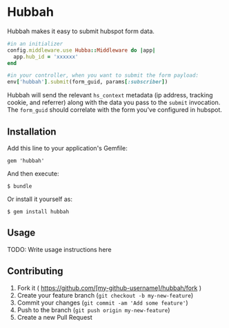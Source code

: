 # Hubbah

Hubbah makes it easy to submit hubspot form data.

```ruby
#in an initializer
config.middleware.use Hubba::Middleware do |app|
  app.hub_id = 'xxxxxx'
end

#in your controller, when you want to submit the form payload:
env['hubbah'].submit(form_guid, params[:subscriber])
```

Hubbah will send the relevant `hs_context` metadata (ip address, tracking cookie, and referrer) along with the data you pass to the `submit` invocation. The `form_guid` should correlate with the form you've configured in hubspot.

## Installation

Add this line to your application's Gemfile:

    gem 'hubbah'

And then execute:

    $ bundle

Or install it yourself as:

    $ gem install hubbah

## Usage

TODO: Write usage instructions here

## Contributing

1. Fork it ( https://github.com/[my-github-username]/hubbah/fork )
2. Create your feature branch (`git checkout -b my-new-feature`)
3. Commit your changes (`git commit -am 'Add some feature'`)
4. Push to the branch (`git push origin my-new-feature`)
5. Create a new Pull Request
